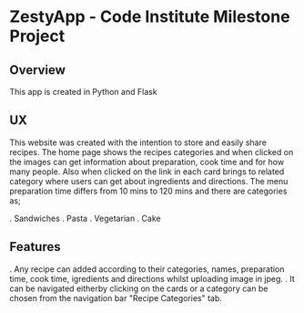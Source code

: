 # ZestyApp - Code Institute Milestone Project #

## Overview ##
This app is created in Python and Flask

## UX ##

This website was created with the intention to store and easily share recipes. The home page shows the recipes categories and when clicked on the images can get information about preparation, cook time and for how many people. Also when clicked on the link in each card brings to related category where users can get about ingredients and directions. The menu preparation time differs from 10 mins to 120 mins and there are categories as;

. Sandwiches
. Pasta
. Vegetarian
. Cake

## Features ##
. Any recipe can added according to their categories, names, preparation time, cook time, igredients and directions whilst uploading image in jpeg.
. It can be navigated eitherby clicking on the cards or a category can be chosen from the navigation bar "Recipe Categories" tab.
 


